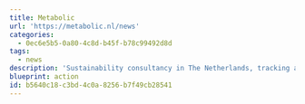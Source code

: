```yaml
---
title: Metabolic
url: 'https://metabolic.nl/news'
categories:
  - 0ec6e5b5-0a80-4c8d-b45f-b78c99492d8d
tags:
  - news
description: 'Sustainability consultancy in The Netherlands, tracking and reporting on climate action, circular economy, reducing consumption, etc. all over the world.'
blueprint: action
id: b5640c18-c3bd-4c0a-8256-b7f49cb28541
---
```

